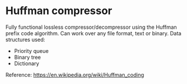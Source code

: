 # Huffman compressor

Fully functional lossless compressor/decompressor using the Huffman prefix code algorithm.
Can work over any file format, text or binary.
Data structures used:
- Priority queue
- Binary tree
- Dictionary

Reference: https://en.wikipedia.org/wiki/Huffman_coding
